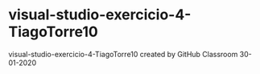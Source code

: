 # visual-studio-exercicio-4-TiagoTorre10
visual-studio-exercicio-4-TiagoTorre10 created by GitHub Classroom
30-01-2020
